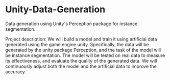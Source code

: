 # Unity-Data-Generation
Data generation using Unity's Perception package for instance segmentation.

Project description: We will build a model and train it using artificial data generated using the game engine unity. Specifically, the data will be generated by the unity package Perception, and the task of the model will be instance segmentation. The  model will be tested on real data to measure its effectiveness, and evaluate the quality of the generated data. We will continuously adjust both the model and the artificial data to improve the accuracy.

